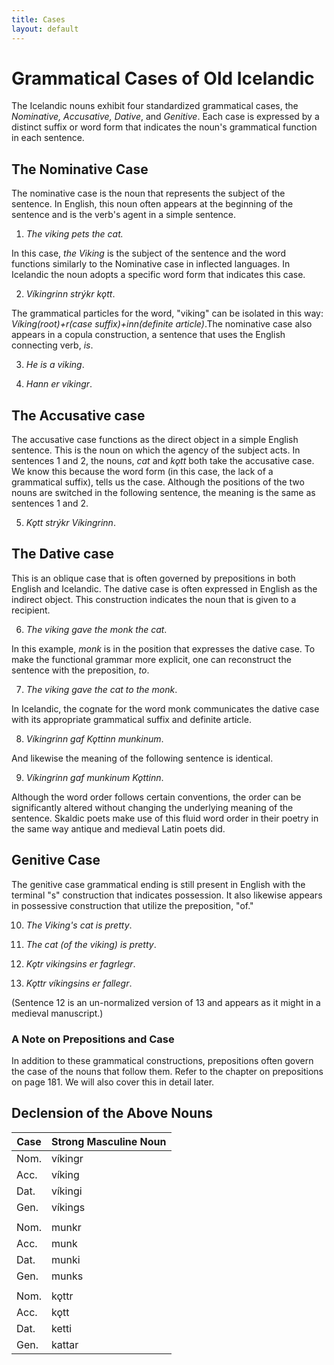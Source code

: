 ```yaml
---
title: Cases
layout: default
---
```

# Grammatical Cases of Old Icelandic

The Icelandic nouns exhibit four standardized grammatical cases, the _Nominative, Accusative, Dative_, and _Genitive_. Each case is expressed by a distinct suffix or word form that indicates the noun's grammatical function in each sentence.

## The Nominative Case

The nominative case is the noun that represents the subject of the sentence. In English, this noun often appears at the beginning of the sentence and is the verb's agent in a simple sentence.

1) _The viking pets the cat._

In this case, _the Viking_ is the subject of the sentence and the word functions similarly to the Nominative case in inflected languages. In Icelandic the noun adopts a specific word form that indicates this case.

2) _Víkingrinn strýkr kǫtt_.

The grammatical particles for the word, "viking" can be isolated in this way: _Víking(root)+r(case suffix)+inn(definite article)_.The nominative case also appears in a copula construction, a sentence that uses the English connecting verb, _is_.

3) _He is a viking_.

4) _Hann er víkingr_.

## The Accusative case

The accusative case functions as the direct object in a simple English sentence. This is the noun on which the agency of the subject acts. In sentences 1 and 2, the nouns, _cat_ and _kǫtt_ both take the accusative case. We know this because the word form (in this case, the lack of a grammatical suffix), tells us the case. Although the positions of the two nouns are switched in the following sentence, the meaning is the same as sentences 1 and 2.

5) _Kǫtt strýkr Víkingrinn_.

## The Dative case

This is an oblique case that is often governed by prepositions in both English and Icelandic. The dative case is often expressed in English as the indirect object. This construction indicates the noun that is given to a recipient.

6) _The viking gave the monk the cat_.

In this example, _monk_ is in the position that expresses the dative case. To make the functional grammar more explicit, one can reconstruct the sentence with the preposition, _to_.

7) _The viking gave the cat to the monk_.

In Icelandic, the cognate for the word monk communicates the dative case with its appropriate grammatical suffix and definite article.

8) _Víkingrinn gaf Kǫttinn munkinum_.

And likewise the meaning of the following sentence is identical.

9) _Víkingrinn gaf munkinum Kǫttinn_.

Although the word order follows certain conventions, the order can be significantly altered without changing the underlying meaning of the sentence. Skaldic poets make use of this fluid word order in their poetry in the same way antique and medieval Latin poets did.

## Genitive Case

The genitive case grammatical ending is still present in English with the terminal "s" construction that indicates possession. It also likewise appears in possessive construction that utilize the preposition, "of."

10) _The Viking's cat is pretty_.

11) _The cat (of the viking) is pretty_.

12) _Kǫtr vikingsins er fagrlegr_.

13) _Kǫttr víkingsins er fallegr_.

(Sentence 12 is an un-normalized version of 13 and appears as it might in a medieval manuscript.)

### A Note on Prepositions and Case

In addition to these grammatical constructions, prepositions often govern the case of the nouns that follow them. Refer to the chapter on prepositions on page 181. We will also cover this in detail later.

## Declension of the Above Nouns


Case| Strong Masculine Noun
----|---------
Nom. | víkingr
Acc. | víking
Dat. | víkingi
Gen. | víkings
     |
Nom. | munkr
Acc. | munk
Dat. | munki
Gen. | munks
     |
Nom. | kǫttr
Acc. | kǫtt
Dat. | ketti
Gen. | kattar
